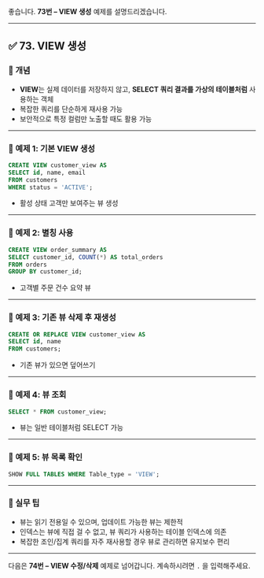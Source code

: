 좋습니다.
**73번 – VIEW 생성** 예제를 설명드리겠습니다.

---

## ✅ 73. VIEW 생성

### 📌 개념

* **VIEW**는 실제 데이터를 저장하지 않고, **SELECT 쿼리 결과를 가상의 테이블처럼** 사용하는 객체
* 복잡한 쿼리를 단순하게 재사용 가능
* 보안적으로 특정 컬럼만 노출할 때도 활용 가능

---

### 📄 예제 1: 기본 VIEW 생성

```sql
CREATE VIEW customer_view AS
SELECT id, name, email
FROM customers
WHERE status = 'ACTIVE';
```

* 활성 상태 고객만 보여주는 뷰 생성

---

### 📄 예제 2: 별칭 사용

```sql
CREATE VIEW order_summary AS
SELECT customer_id, COUNT(*) AS total_orders
FROM orders
GROUP BY customer_id;
```

* 고객별 주문 건수 요약 뷰

---

### 📄 예제 3: 기존 뷰 삭제 후 재생성

```sql
CREATE OR REPLACE VIEW customer_view AS
SELECT id, name
FROM customers;
```

* 기존 뷰가 있으면 덮어쓰기

---

### 📄 예제 4: 뷰 조회

```sql
SELECT * FROM customer_view;
```

* 뷰는 일반 테이블처럼 SELECT 가능

---

### 📄 예제 5: 뷰 목록 확인

```sql
SHOW FULL TABLES WHERE Table_type = 'VIEW';
```

---

### 🧠 실무 팁

* 뷰는 읽기 전용일 수 있으며, 업데이트 가능한 뷰는 제한적
* 인덱스는 뷰에 직접 걸 수 없고, 뷰 쿼리가 사용하는 테이블 인덱스에 의존
* 복잡한 조인/집계 쿼리를 자주 재사용할 경우 뷰로 관리하면 유지보수 편리

---

다음은 **74번 – VIEW 수정/삭제** 예제로 넘어갑니다.
계속하시려면 `.` 을 입력해주세요.
